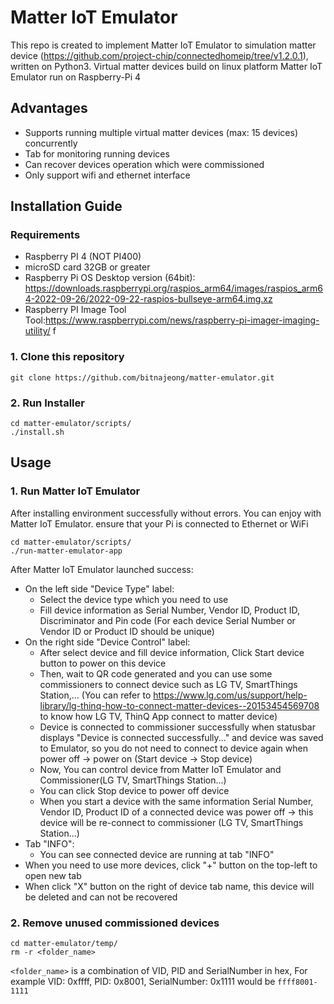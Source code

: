 # Matter IoT Emulator 

This repo is created to implement Matter IoT Emulator to simulation matter device (https://github.com/project-chip/connectedhomeip/tree/v1.2.0.1), written on Python3.
Virtual matter devices build on linux platform
Matter IoT Emulator run on Raspberry-Pi 4

## Advantages
- Supports running multiple virtual matter devices (max: 15 devices) concurrently
- Tab for monitoring running devices
- Can recover devices operation which were commissioned
- Only support wifi and ethernet interface

## Installation Guide
### Requirements
- Raspberry PI 4 (NOT PI400)
- microSD card 32GB or greater
- Raspberry Pi OS Desktop version (64bit): https://downloads.raspberrypi.org/raspios_arm64/images/raspios_arm64-2022-09-26/2022-09-22-raspios-bullseye-arm64.img.xz
- Raspberry PI Image Tool  Tool:https://www.raspberrypi.com/news/raspberry-pi-imager-imaging-utility/   f

### 1. Clone this repository
    git clone https://github.com/bitnajeong/matter-emulator.git

### 2. Run Installer
    cd matter-emulator/scripts/
    ./install.sh

## Usage
### 1. Run Matter IoT Emulator
After installing environment successfully without errors. You can enjoy with Matter IoT Emulator.
ensure that your Pi is connected to Ethernet or WiFi

    cd matter-emulator/scripts/
    ./run-matter-emulator-app

After Matter IoT Emulator launched success:
- On the left side "Device Type" label:
    * Select the device type which you need to use
    * Fill device information as Serial Number, Vendor ID, Product ID, Discriminator and Pin code (For each device Serial Number or Vendor ID or Product ID should be unique)
- On the right side "Device Control" label:
    * After select device and fill device information, Click Start device button to power on this device
    * Then, wait to QR code generated and you can use some commissioners to connect device such as LG TV, SmartThings Station,... 
    (You can refer to https://www.lg.com/us/support/help-library/lg-thinq-how-to-connect-matter-devices--20153454569708 to know how LG TV, ThinQ App connect to matter device)
    * Device is connected to commissioner successfully when statusbar displays "Device is connected successfully..." and device was saved to Emulator, so you do not need to connect to device again when power off -> power on (Start device -> Stop device) 
    * Now, You can control device from Matter IoT Emulator and Commissioner(LG TV, SmartThings Station...) 
    * You can click Stop device to power off device
    * When you start a device with the same information Serial Number, Vendor ID, Product ID of a connected device was power off -> this device will be re-connect to commissioner (LG TV, SmartThings Station...)
- Tab "INFO":
    * You can see connected device are running at tab "INFO"
- When you need to use more devices, click "+" button on the top-left to open new tab
- When click "X" button on the right of device tab name, this device will be deleted and can not be recovered

### 2. Remove unused commissioned devices
    
    cd matter-emulator/temp/
    rm -r <folder_name> 

`<folder_name>` is a combination of VID, PID and SerialNumber in hex, 
For example VID: 0xffff, PID: 0x8001, SerialNumber: 0x1111 would be  `ffff8001-1111`